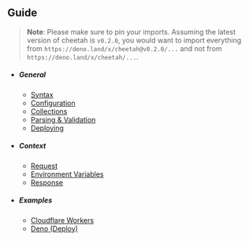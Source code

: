 ## Guide

> **Note**: Please make sure to pin your imports. Assuming the latest version of cheetah is `v0.2.0`, you would want to import everything from `https://deno.land/x/cheetah@v0.2.0/...` and not from `https://deno.land/x/cheetah/...`.

- ##### General
  - [Syntax](https://github.com/azurystudio/cheetah/blob/dev/guide/syntax.md)
  - [Configuration](https://github.com/azurystudio/cheetah/blob/dev/guide/configuration.md)
  - [Collections](https://github.com/azurystudio/cheetah/blob/dev/guide/collections.md)
  - [Parsing & Validation](https://github.com/azurystudio/cheetah/blob/dev/guide/parsing_and_validation.md)
  - [Deploying](https://github.com/azurystudio/cheetah/blob/dev/guide/deploying.md)
- ##### Context
  - [Request](https://github.com/azurystudio/cheetah/blob/dev/guide/request.md)
  - [Environment Variables](https://github.com/azurystudio/cheetah/blob/dev/guide/environment_variables.md)
  - [Response](https://github.com/azurystudio/cheetah/blob/dev/guide/response.md)
- ##### Examples
  - [Cloudflare Workers](https://github.com/azurystudio/cheetah/blob/dev/guide/request.md)
  - [Deno (Deploy)](https://github.com/azurystudio/cheetah/blob/dev/guide/request.md)
